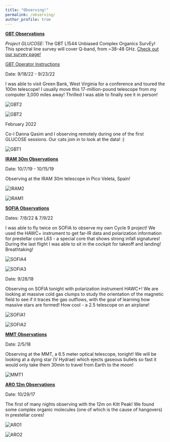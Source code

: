 ```yaml
---
title: "Observing!"
permalink: /observing/
author_profile: true
---
```


[**GBT Observations**](https://greenbankobservatory.org/science/gbt-surveys/)

*Project GLUCOSE:* The GBT L1544 Unbiased Complex Organics SurvEy! This spectral line survey will cover Q-band, from ~38-48 GHz. [Check out our survey page!](https://greenbankobservatory.org/science/gbt-surveys/glucose/)

[GBT Operator Instructions](https://samscibelli.github.io/posts/)

Date: 9/18/22 - 9/23/22

I was able to visit Green Bank, West Virginia for a conference and toured the 100m telescope! I usually move this 17-million-pound telescope from my computer 3,000 miles away! Thrilled I was able to finally see it in person!

![GBT2](/images/sam_GBT_sign.jpg)

![GBT2](/images/sam_GBT_dishview.jpg)

February 2022 

Co-I Danna Qasim and I observing remotely during one of the first GLUCOSE sessions. Our cats join in to look at the data! :) 

![GBT1](/images/cats.PNG)


[**IRAM 30m Observations**](https://www.iram-institute.org/EN/30-meter-telescope.php)


Date: 10/7/19 - 10/15/19


Observing at the IRAM 30m telescope in Pico Veleta, Spain!

![IRAM2](/images/IRAM_2.jpg)

![IRAM1](/images/IRAM_1.jpeg)
  
[**SOFIA Observations**](https://www.sofia.usra.edu/)

Dates: 7/8/22 & 7/9/22

I was able to fly twice on SOFIA to observe my own Cycle 9 project! We used the HAWC+ instrument to get far-IR data and polarization information for prestellar core L63 - a special core that shows strong infall signatures! During the last flight I was able to sit in the cockpit for takeoff and landing! Breathtaking!

![SOFIA4](/images/FD76A8A2-BC15-4657-A4C5-98C07577129C.jpeg)

![SOFIA3](/images/363BD97B-1717-42C4-B11E-B0D602C10E44.jpeg)

Date: 9/28/18 

Observing on SOFIA tonight with polarization instrument HAWC+! We are looking at massive cold gas clumps to study the orientation of the magnetic field to see if it traces the gas outflows, with the goal of learning how massive stars are formed! How cool - a 2.5 telescope on an airplane!

![SOFIA1](/images/SOFIA_1.jpeg)

![SOFIA2](/images/SOFIA_2.jpeg)


[**MMT Observations**](https://www.mmto.org/)

Date: 2/5/18

Observing at the MMT, a 6.5 meter optical telescope, tonight! We will be looking at a dying star (V Hydrae) which ejects gaseous bullets so fast it would only take them 30min to travel from Earth to the moon! 

![MMT1](/images/MMT_1.jpeg)


[**ARO 12m Observations**](http://aro.as.arizona.edu/)

Date: 10/29/17

The first of many nights observing with the 12m on Kitt Peak! We found some complex organic molecules (one of which is the cause of hangovers) in prestellar cores!

![ARO1](/images/12m_3.jpg)

![ARO2](/images/12m_2.jpg)

